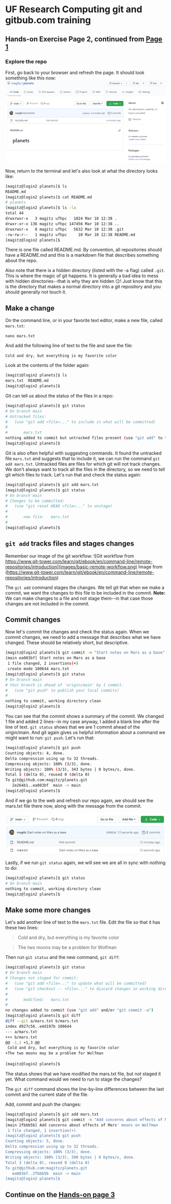 # UF Research Computing git and gitbub.com training

## Hands-on Exercise Page 2, continued from [Page 1](README.md)

### Explore the repo

First, go back to your browser and refresh the page. It should look something like this now:
![Screenshot of planets repo after first commit](images/planets_1.png)

Now, return to the terminal and let's also look at what the directory looks like:
```bash
[magitz@login2 planets]$ ls
README.md
[magitz@login2 planets]$ cat README.md
# planets
[magitz@login2 planets]$ ls -la
total 44
drwxrwxr-x   3 magitz ufhpc   1024 Mar 10 12:38 .
drwxr-xr-x 136 magitz ufhpc 147456 Mar 10 12:38 ..
drwxrwxr-x   8 magitz ufhpc   5632 Mar 10 12:38 .git
-rw-rw-r--   1 magitz ufhpc     10 Mar 10 12:38 README.md
[magitz@login2 planets]$
```

There is one file called README.md. By convention, all repositories should have a README.md and this is a markdown file that describes something about the repo.

Also note that there is a hidden directory (listed with the -a flag) called `.git`. This is where the magic of git happens. It is generally a bad idea to mess with hidden directories--that is why they are hidden :smirk:! Just know that this is the directory that makes a normal directory into a git repository and you should generally not touch it.

## Make a change

On the command line, or in your favorite text editor, make a new file, called `mars.txt`:

`nano mars.txt`

And add the following line of text to the file and save the file:

`Cold and dry, but everything is my favorite color`

Look at the contents of the folder again:

```bash
[magitz@login2 planets]$ ls
mars.txt  README.md
[magitz@login2 planets]$
```

Git can tell us about the status of the files in a repo:

```bash
[magitz@login2 planets]$ git status
# On branch main
# Untracked files:
#   (use "git add <file>..." to include in what will be committed)
#
#       mars.txt
nothing added to commit but untracked files present (use "git add" to track)
[magitz@login2 planets]$
```

Git is also often helpful with suggesting commands. It found the untracked file `mars.txt` and suggests that to include it, we can run the command `git add mars.txt`. Untracked files are files for which git will not track changes. We don't always want to track all the files in the directory, so we need to tell git which files to track. Let's run that and check the status again:

```bash
[magitz@login2 planets]$ git add mars.txt
[magitz@login2 planets]$ git status
# On branch main
# Changes to be committed:
#   (use "git reset HEAD <file>..." to unstage)
#
#       new file:   mars.txt
#
[magitz@login2 planets]$
```

## `git add` tracks files and stages changes

Remember our image of the git workflow:
![Git workflow from https://www.git-tower.com/learn/git/ebook/en/command-line/remote-repositories/introduction](images/basic-remote-workflow.png) Image from (https://www.git-tower.com/learn/git/ebook/en/command-line/remote-repositories/introduction)

The `git add` command stages the changes. We tell git that when we make a commit, we want the changes to this file to be included in the commit. **Note:** We can make changes to a file and not stage them--in that case those changes are not included in the commit.

## Commit changes

Now let's commit the changes and check the status again. When we commit changes, we need to add a message that describes what we have changed. These should be relatively short, but descriptive.

```bash
[magitz@login2 planets]$ git commit -m "Start notes on Mars as a base"
[main ea083bf] Start notes on Mars as a base
 1 file changed, 2 insertions(+)
 create mode 100644 mars.txt
[magitz@login2 planets]$ git status
# On branch main
# Your branch is ahead of 'origin/main' by 1 commit.
#   (use "git push" to publish your local commits)
#
nothing to commit, working directory clean
[magitz@login2 planets]$
```

You can see that the commit shows a summary of the commit. We changed 1 file and added 2 lines--in my case anyway, I added a blank line after the line of text. `git status` shows that we are 1 commit ahead of the origin/main. And git again gives us helpful information about a command we might want to run: `git push`. Let's run that:

```bash
[magitz@login2 planets]$ git push
Counting objects: 4, done.
Delta compression using up to 32 threads.
Compressing objects: 100% (3/3), done.
Writing objects: 100% (3/3), 343 bytes | 0 bytes/s, done.
Total 3 (delta 0), reused 0 (delta 0)
To git@github.com:magitz/planets.git
   2e264b1..ea083bf  main -> main
[magitz@login2 planets]$
```

And if we go to the web and refresh our repo again, we should see the mars.txt file there now, along with the message from the commit.

![Screenshot of planets repo #2](images/planets_2.png)

Lastly, if we run `git status` again, we will see we are all in sync with nothing to do:

```bash
[magitz@login2 planets]$ git status
# On branch main
nothing to commit, working directory clean
[magitz@login2 planets]$
```

## Make some more changes

Let's add another line of text to the `mars.txt` file. Edit the file so that it has these two lines:
> Cold and dry, but everything is my favorite color

> The two moons may be a problem for Wolfman

Then run `git status` and the new command, `git diff`:

```bash
[magitz@login2 planets]$ git status
# On branch main
# Changes not staged for commit:
#   (use "git add <file>..." to update what will be committed)
#   (use "git checkout -- <file>..." to discard changes in working directory)
#
#       modified:   mars.txt
#
no changes added to commit (use "git add" and/or "git commit -a")
[magitz@login2 planets]$ git diff
diff --git a/mars.txt b/mars.txt
index d927c56..e4d197b 100644
--- a/mars.txt
+++ b/mars.txt
@@ -1,2 +1,3 @@
 Cold and dry, but everything is my favorite color
+The two moons may be a problem for Wolfman

[magitz@login2 planets]$
```

The status shows that we have modified the mars.txt file, but not staged it yet. What command would we need to run to stage the changes?

The `git diff` command shows the line-by-line differences between the last commit and the current state of the file.

Add, commit and push the changes:

```bash
[magitz@login2 planets]$ git add mars.txt
[magitz@login2 planets]$ git commit -m "Add concerns about effects of Mars' moons on Wolfman"
[main 2fbbb5b] Add concerns about effects of Mars' moons on Wolfman
 1 file changed, 1 insertion(+)
[magitz@login2 planets]$ git push
Counting objects: 5, done.
Delta compression using up to 32 threads.
Compressing objects: 100% (3/3), done.
Writing objects: 100% (3/3), 390 bytes | 0 bytes/s, done.
Total 3 (delta 0), reused 0 (delta 0)
To git@github.com:magitz/planets.git
   ea083bf..2fbbb5b  main -> main
[magitz@login2 planets]$

```

## Continue on the [Hands-on page 3](Hands-on3.md)
